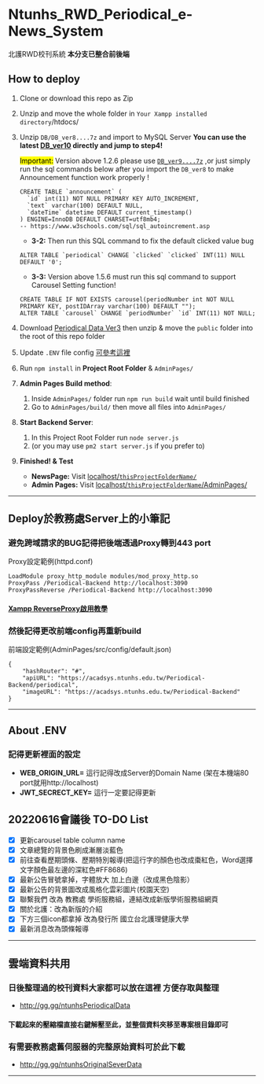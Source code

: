 # Ntunhs_RWD_Periodical_e-News_System
北護RWD校刊系統
**本分支已整合前後端**

## How to deploy
1. Clone or download this repo as Zip

2. Unzip and move the whole folder in ```Your Xampp installed directory```/htdocs/

3. Unzip ```DB/DB_ver8....7z``` and import to MySQL Server **You can use the latest [DB_ver10](https://drive.google.com/file/d/1gZa6PBnFGebU2c-Y6DUgzNRL5I77_kxb/view?usp=sharing) directly and jump to step4!**

    <mark>Important:</mark> Version above 1.2.6 please use [```DB_ver9....7z```](https://drive.google.com/file/d/1pssaNHwMz22A3kRDO7V3WzGuNzRa6gVl/view?usp=sharing) ,or just simply run the sql commands below after you import the ```DB_ver8``` to make Announcement function work properly !

    ```=sql
    CREATE TABLE `announcement` (
      `id` int(11) NOT NULL PRIMARY KEY AUTO_INCREMENT,
      `text` varchar(100) DEFAULT NULL,
      `dateTime` datetime DEFAULT current_timestamp()
    ) ENGINE=InnoDB DEFAULT CHARSET=utf8mb4;
    -- https://www.w3schools.com/sql/sql_autoincrement.asp
    ```

    * **3-2:** Then run this SQL command to fix the default clicked value bug

    ```=sql
    ALTER TABLE `periodical` CHANGE `clicked` `clicked` INT(11) NULL DEFAULT '0';
    ```

    * **3-3:** Version above 1.5.6 must run this sql command to support Carousel Setting function!
    ```=sql
    CREATE TABLE IF NOT EXISTS carousel(periodNumber int NOT NULL PRIMARY KEY, postIDArray varchar(100) DEFAULT "");
	ALTER TABLE `carousel` CHANGE `periodNumber` `id` INT(11) NOT NULL;
    ```

4. Download [Periodical Data Ver3](http://gg.gg/ntunhsPeriodicalData) then unzip & move the ```public``` folder into the root of this repo folder

5. Update ```.ENV``` file config [可參考這裡](#about-env)

6. Run ```npm install``` in **Project Root Folder** & ```AdminPages/```

7. **Admin Pages Build method**:
    
    1. Inside ```AdminPages/``` folder run ```npm run build``` wait until build finished
    2. Go to ```AdminPages/build/``` then move all files into ```AdminPages/```

8. **Start Backend Server**:
    1. In this Project Root Folder run ```node server.js```
    2. (or you may use ```pm2 start server.js``` if you prefer to)

9. **Finished! & Test** 
    * **NewsPage:** Visit [localhost/```thisProjectFolderName/```](http://localhost/Ntunhs_RWD_Periodical_e-News_System/)
    * **Admin Pages:** Visit [localhost/```thisProjectFolderName```/AdminPages/](http://localhost/Ntunhs_RWD_Periodical_e-News_System/AdminPages/)

---

## Deploy於教務處Server上的小筆記

### 避免跨域請求的BUG記得把後端透過Proxy轉到443 port

Proxy設定範例(httpd.conf)
```
LoadModule proxy_http_module modules/mod_proxy_http.so
ProxyPass /Periodical-Backend http://localhost:3090
ProxyPassReverse /Periodical-Backend http://localhost:3090
```
#### [Xampp ReverseProxy啟用教學](https://dotblogs.com.tw/jses88001/2014/04/17/144782)

### 然後記得更改前端config再重新build
前端設定範例(AdminPages/src/config/default.json)
```
{
    "hashRouter": "#",
    "apiURL": "https://acadsys.ntunhs.edu.tw/Periodical-Backend/periodical",
    "imageURL": "https://acadsys.ntunhs.edu.tw/Periodical-Backend"
}
```

---

## About .ENV
### 記得更新裡面的設定
+ **WEB_ORIGIN_URL=** 這行記得改成Server的Domain Name
(架在本機端80 port就用http://localhost)
+ **JWT_SECRECT_KEY=**
這行一定要記得更新

## 20220616會議後 TO-DO List
- [x] 更新carousel table column name
- [x] 文章總覽的背景色刷成漸層淡藍色
- [x] 前往查看歷期頭條、歷期特別報導(把這行字的顏色也改成棗紅色，Word選擇文字顏色最左邊的深紅色#FF8686)
- [x] 最新公告冒號拿掉，字體放大 加上白邊（改成黑色陰影）
- [x] 最新公告的背景圖改成風格化雲彩圖片(校園天空)
- [x] 聯繫我們 改為 教務處 學術服務組，連結改成新版學術服務組網頁
- [x] 關於北護：改為新版的介紹
- [x] 下方三個icon都拿掉 改為發行所 國立台北護理健康大學
- [x] 最新消息改為頭條報導

---
## 雲端資料共用

### 日後整理過的校刊資料大家都可以放在這裡 方便存取與整理

+ http://gg.gg/ntunhsPeriodicalData

#### 下載起來的壓縮檔直接右鍵解壓至此，並整個資料夾移至專案根目錄即可

### 有需要教務處舊伺服器的完整原始資料可於此下載

+ http://gg.gg/ntunhsOriginalSeverData

---